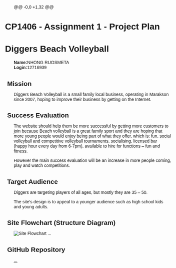@@ -0,0 +1,32 @@
<!doctype html>
<html>
<head>
<title>A1 Project Plan for ?Student Name?</title>
  <meta http-equiv="Content-Type" content="text/html; charset=iso-8859-1">
  <style type="text/css">
    body { font-family: Arial; margin-left: 3em; }
    h1, h2 { margin-left: -1em; }
    h2 { margin-top: 1.5em; margin-bottom: 0.5em; }
  </style>
</head>

<body>
<h1>CP1406 - Assignment 1 - Project Plan</h1>
<h1>Diggers Beach Volleyball</h1>
<p><strong>Name:</strong>NHONG RUOSMETA<br>
<strong>Login:</strong>12716939</p>
<h2>Mission</h2>
<p>Diggers Beach Volleyball is a small  family local business, operating in Marakson since 2007, hoping to improve  their business by getting on the Internet. </p>
<h2>Success Evaluation</h2>
<p> The website should help them be more  successful by getting more customers to join because Beach volleyball is a great family sport and they are hoping that more  young people  would enjoy being part of what they offer, which is: fun, social volleyball and  competitive volleyball tournaments, socialising, licensed bar (happy hour every  day from 6-7pm), available to hire for functions &ndash; fun and fitness.</p>
<p>However the main success evaluation will be an increase in more people coming, play and watch competitions.</p>
<h2>Target Audience</h2>
<p>Diggers are targeting players of  all ages, but mostly they are 35 &ndash; 50.</p>
<p> The site's design is to appeal to a younger  audience such as high school kids and young adults.  </p>
<h2>Site Flowchart (Structure Diagram)</h2>
<p><img src="DiggersFlow.jpg" alt="Site Flowchart"> ... </p>
<h2>GitHub Repository</h2>
<p><a href="http://github.com/...">...</a></p>
</body>
</html>
